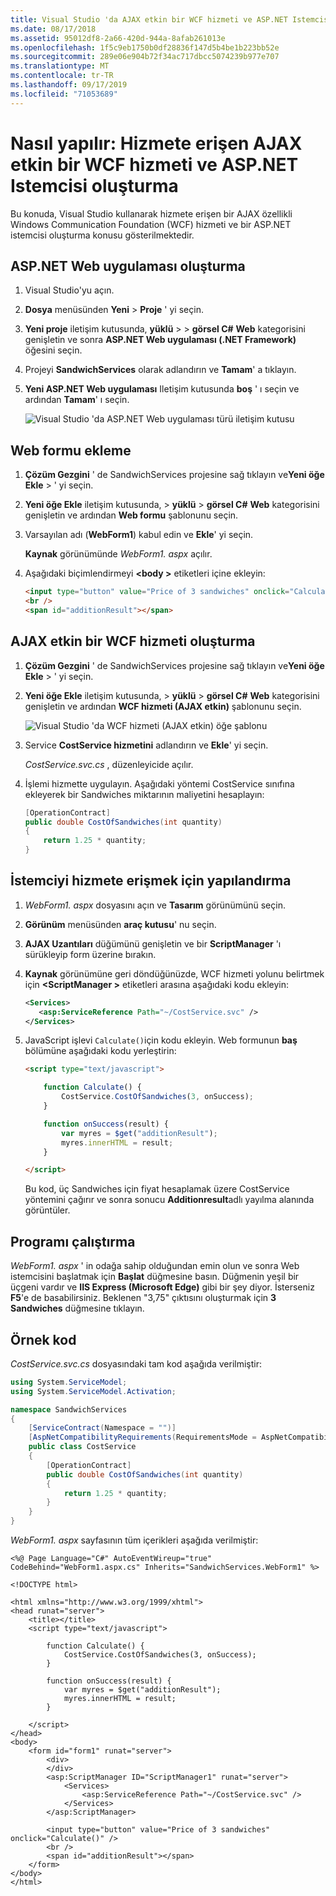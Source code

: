 ```yaml
---
title: Visual Studio 'da AJAX etkin bir WCF hizmeti ve ASP.NET Istemcisi oluşturma
ms.date: 08/17/2018
ms.assetid: 95012df8-2a66-420d-944a-8afab261013e
ms.openlocfilehash: 1f5c9eb1750b0df28836f147d5b4be1b223bb52e
ms.sourcegitcommit: 289e06e904b72f34ac717dbcc5074239b977e707
ms.translationtype: MT
ms.contentlocale: tr-TR
ms.lasthandoff: 09/17/2019
ms.locfileid: "71053689"
---
```

# <a name="how-to-create-an-ajax-enabled-wcf-service-and-an-aspnet-client-that-accesses-the-service"></a>Nasıl yapılır: Hizmete erişen AJAX etkin bir WCF hizmeti ve ASP.NET Istemcisi oluşturma

Bu konuda, Visual Studio kullanarak hizmete erişen bir AJAX özellikli Windows Communication Foundation (WCF) hizmeti ve bir ASP.NET istemcisi oluşturma konusu gösterilmektedir.

## <a name="create-an-aspnet-web-app"></a>ASP.NET Web uygulaması oluşturma

1. Visual Studio'yu açın.

1. **Dosya** menüsünden **Yeni** > **Proje** ' yi seçin.

1. **Yeni proje** iletişim kutusunda, **yüklü** >   > **görsel C#**  **Web** kategorisini genişletin ve sonra **ASP.NET Web uygulaması (.NET Framework)** öğesini seçin.

1. Projeyi **SandwichServices** olarak adlandırın ve **Tamam**' a tıklayın.

1. **Yeni ASP.NET Web uygulaması** Iletişim kutusunda **boş** ' ı seçin ve ardından **Tamam**' ı seçin.

   ![Visual Studio 'da ASP.NET Web uygulaması türü iletişim kutusu](./media/create-an-ajax-wcf-asp-net-client/new-asp-net-web-app-type.png)

## <a name="add-a-web-form"></a>Web formu ekleme

1. **Çözüm Gezgini** ' de SandwichServices projesine sağ tıklayın ve**Yeni öğe** **Ekle** > ' yi seçin.

1. **Yeni öğe Ekle** iletişim kutusunda,  >  **yüklü** > **görsel C#**  **Web** kategorisini genişletin ve ardından **Web formu** şablonunu seçin.

1. Varsayılan adı (**WebForm1**) kabul edin ve **Ekle**' yi seçin.

   **Kaynak** görünümünde *WebForm1. aspx* açılır.

1. Aşağıdaki biçimlendirmeyi  **\<body >** etiketleri içine ekleyin:

   ```html
   <input type="button" value="Price of 3 sandwiches" onclick="Calculate()"/>
   <br />
   <span id="additionResult"></span>
   ```

## <a name="create-an-ajax-enabled-wcf-service"></a>AJAX etkin bir WCF hizmeti oluşturma

1. **Çözüm Gezgini** ' de SandwichServices projesine sağ tıklayın ve**Yeni öğe** **Ekle** > ' yi seçin.

1. **Yeni öğe Ekle** iletişim kutusunda,  >  **yüklü** > **görsel C#**  **Web** kategorisini genişletin ve ardından **WCF hizmeti (AJAX etkin)** şablonunu seçin.

   ![Visual Studio 'da WCF hizmeti (AJAX etkin) öğe şablonu](./media/create-an-ajax-wcf-asp-net-client/add-wcf-service.png)

1. Service **CostService hizmetini** adlandırın ve **Ekle**' yi seçin.

   *CostService.svc.cs* , düzenleyicide açılır.

1. İşlemi hizmette uygulayın. Aşağıdaki yöntemi CostService sınıfına ekleyerek bir Sandwiches miktarının maliyetini hesaplayın:

    ```csharp
    [OperationContract]
    public double CostOfSandwiches(int quantity)
    {
        return 1.25 * quantity;
    }
    ```

## <a name="configure-the-client-to-access-the-service"></a>İstemciyi hizmete erişmek için yapılandırma

1. *WebForm1. aspx* dosyasını açın ve **Tasarım** görünümünü seçin.

2. **Görünüm** menüsünden **araç kutusu**' nu seçin.

3. **AJAX Uzantıları** düğümünü genişletin ve bir **ScriptManager** 'ı sürükleyip form üzerine bırakın.

4. **Kaynak** görünümüne geri döndüğünüzde, WCF hizmeti yolunu belirtmek için  **\<ScriptManager >** etiketleri arasına aşağıdaki kodu ekleyin:

    ```xml
    <Services>
       <asp:ServiceReference Path="~/CostService.svc" />
    </Services>
    ```

5. JavaScript işlevi `Calculate()`için kodu ekleyin. Web formunun **baş** bölümüne aşağıdaki kodu yerleştirin:

    ```html
    <script type="text/javascript">

        function Calculate() {
            CostService.CostOfSandwiches(3, onSuccess);
        }

        function onSuccess(result) {
            var myres = $get("additionResult");
            myres.innerHTML = result;
        }

    </script>
    ```

   Bu kod, üç Sandwiches için fiyat hesaplamak üzere CostService yöntemini çağırır ve sonra sonucu **Additionresult**adlı yayılma alanında görüntüler.

## <a name="run-the-program"></a>Programı çalıştırma

*WebForm1. aspx* ' in odağa sahip olduğundan emin olun ve sonra Web istemcisini başlatmak için **Başlat** düğmesine basın. Düğmenin yeşil bir üçgeni vardır ve **IIS Express (Microsoft Edge)** gibi bir şey diyor. İsterseniz **F5**'e de basabilirsiniz. Beklenen "3,75" çıktısını oluşturmak için **3 Sandwiches** düğmesine tıklayın.

## <a name="example-code"></a>Örnek kod

*CostService.svc.cs* dosyasındaki tam kod aşağıda verilmiştir:

```csharp
using System.ServiceModel;
using System.ServiceModel.Activation;

namespace SandwichServices
{
    [ServiceContract(Namespace = "")]
    [AspNetCompatibilityRequirements(RequirementsMode = AspNetCompatibilityRequirementsMode.Allowed)]
    public class CostService
    {
        [OperationContract]
        public double CostOfSandwiches(int quantity)
        {
            return 1.25 * quantity;
        }
    }
}
```

*WebForm1. aspx* sayfasının tüm içerikleri aşağıda verilmiştir:

```aspx-csharp
<%@ Page Language="C#" AutoEventWireup="true" CodeBehind="WebForm1.aspx.cs" Inherits="SandwichServices.WebForm1" %>

<!DOCTYPE html>

<html xmlns="http://www.w3.org/1999/xhtml">
<head runat="server">
    <title></title>
    <script type="text/javascript">

        function Calculate() {
            CostService.CostOfSandwiches(3, onSuccess);
        }

        function onSuccess(result) {
            var myres = $get("additionResult");
            myres.innerHTML = result;
        }

    </script>
</head>
<body>
    <form id="form1" runat="server">
        <div>
        </div>
        <asp:ScriptManager ID="ScriptManager1" runat="server">
            <Services>
                <asp:ServiceReference Path="~/CostService.svc" />
            </Services>
        </asp:ScriptManager>

        <input type="button" value="Price of 3 sandwiches" onclick="Calculate()" />
        <br />
        <span id="additionResult"></span>
    </form>
</body>
</html>
```
